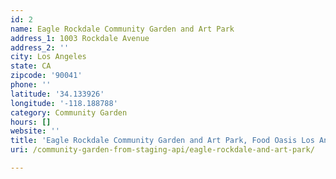 ```yaml
---
id: 2
name: Eagle Rockdale Community Garden and Art Park
address_1: 1003 Rockdale Avenue
address_2: ''
city: Los Angeles
state: CA
zipcode: '90041'
phone: ''
latitude: '34.133926'
longitude: '-118.188788'
category: Community Garden
hours: []
website: ''
title: 'Eagle Rockdale Community Garden and Art Park, Food Oasis Los Angeles'
uri: /community-garden-from-staging-api/eagle-rockdale-and-art-park/

---
```

